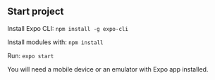 ## Start project
Install Expo CLI:
`npm install -g expo-cli`

Install modules with:
`npm install`

Run:
`expo start`

You will need a mobile device or an emulator with Expo app installed.
